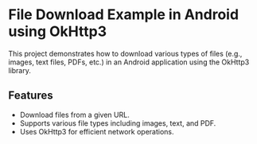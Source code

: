 # File Download Example in Android using OkHttp3

This project demonstrates how to download various types of files (e.g., images, text files, PDFs, etc.) in an Android application using the OkHttp3 library.

## Features
- Download files from a given URL.
- Supports various file types including images, text, and PDF.
- Uses OkHttp3 for efficient network operations.